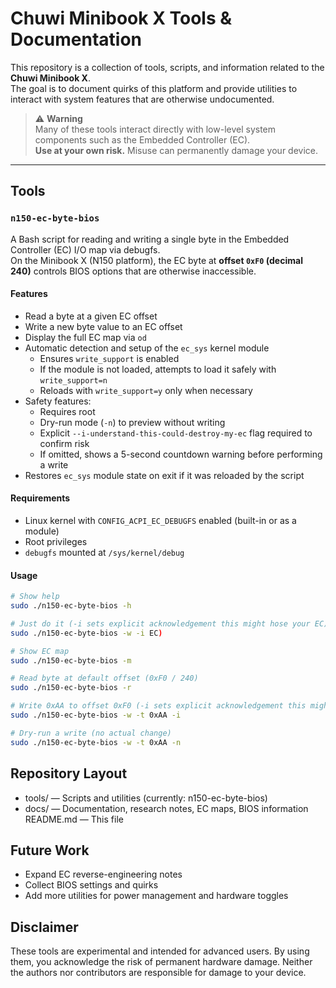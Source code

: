 # Chuwi Minibook X Tools & Documentation

This repository is a collection of tools, scripts, and information related to the **Chuwi Minibook X**.  
The goal is to document quirks of this platform and provide utilities to interact with system features that are otherwise undocumented.

> ⚠️ **Warning**  
> Many of these tools interact directly with low-level system components such as the Embedded Controller (EC).  
> **Use at your own risk.** Misuse can permanently damage your device.

---

## Tools

### `n150-ec-byte-bios`

A Bash script for reading and writing a single byte in the Embedded Controller (EC) I/O map via debugfs.  
On the Minibook X (N150 platform), the EC byte at **offset `0xF0` (decimal 240)** controls BIOS options that are otherwise inaccessible.

#### Features
- Read a byte at a given EC offset
- Write a new byte value to an EC offset
- Display the full EC map via `od`
- Automatic detection and setup of the `ec_sys` kernel module
  - Ensures `write_support` is enabled
  - If the module is not loaded, attempts to load it safely with `write_support=n`
  - Reloads with `write_support=y` only when necessary
- Safety features:
  - Requires root
  - Dry-run mode (`-n`) to preview without writing
  - Explicit `--i-understand-this-could-destroy-my-ec` flag required to confirm risk
  - If omitted, shows a 5-second countdown warning before performing a write
- Restores `ec_sys` module state on exit if it was reloaded by the script

#### Requirements
- Linux kernel with `CONFIG_ACPI_EC_DEBUGFS` enabled (built-in or as a module)
- Root privileges
- `debugfs` mounted at `/sys/kernel/debug`

#### Usage

```bash
# Show help
sudo ./n150-ec-byte-bios -h

# Just do it (-i sets explicit acknowledgement this might hose your EC)
sudo ./n150-ec-byte-bios -w -i EC)

# Show EC map
sudo ./n150-ec-byte-bios -m

# Read byte at default offset (0xF0 / 240)
sudo ./n150-ec-byte-bios -r

# Write 0xAA to offset 0xF0 (-i sets explicit acknowledgement this might hose your EC)
sudo ./n150-ec-byte-bios -w -t 0xAA -i

# Dry-run a write (no actual change)
sudo ./n150-ec-byte-bios -w -t 0xAA -n
```

## Repository Layout
- tools/ — Scripts and utilities (currently: n150-ec-byte-bios)
- docs/ — Documentation, research notes, EC maps, BIOS information
README.md — This file

## Future Work
- Expand EC reverse-engineering notes
- Collect BIOS settings and quirks
- Add more utilities for power management and hardware toggles

## Disclaimer
These tools are experimental and intended for advanced users.
By using them, you acknowledge the risk of permanent hardware damage.
Neither the authors nor contributors are responsible for damage to your device.
